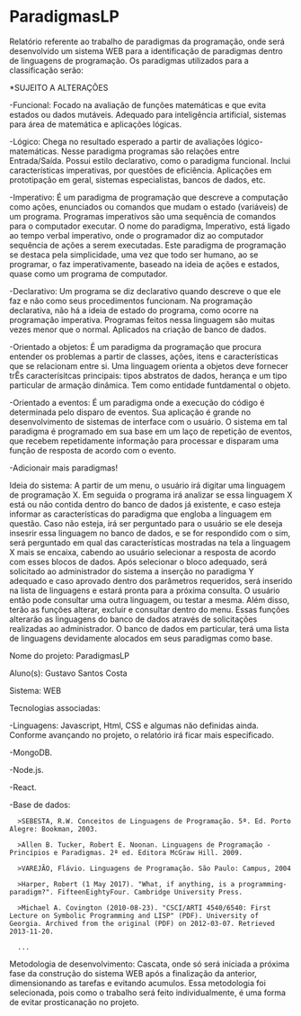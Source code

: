 # ParadigmasLP

Relatório referente ao trabalho de paradigmas da programação, onde será desenvolvido um sistema WEB para a identificação de paradigmas dentro de linguagens de programação. Os paradigmas utilizados para a classificação serão:

*SUJEITO A ALTERAÇÕES

-Funcional: Focado na avaliação de funções matemáticas e que evita estados ou dados mutáveis. Adequado para inteligência artificial, sistemas para área de matemática e aplicações lógicas.

-Lógico: Chega no resultado esperado a partir de avaliações lógico-matemáticas. Nesse paradigma programas são relações entre Entrada/Saída. Possui estilo declarativo, como o paradigma funcional. Inclui características imperativas, por questões de eficiência. Aplicações em prototipação em geral, sistemas especialistas, bancos de dados, etc.

-Imperativo: É um paradigma de programação que descreve a computação como ações, enunciados ou comandos que mudam o estado (variáveis) de um programa. Programas imperativos são uma sequência de comandos para o computador executar. O nome do paradigma, Imperativo, está ligado ao tempo verbal imperativo, onde o programador diz ao computador sequência de ações a serem executadas. Este paradigma de programação se destaca pela simplicidade, uma vez que todo ser humano, ao se programar, o faz imperativamente, baseado na ideia de ações e estados, quase como um programa de computador.

-Declarativo: Um programa se diz declarativo quando descreve o que ele faz e não como seus procedimentos funcionam. Na programação declarativa, não há a ideia de estado do programa, como ocorre na programação imperativa. Programas feitos nessa linguagem são muitas vezes menor que o normal. Aplicados na criação de banco de dados.

-Orientado a objetos: É um paradigma da programação que procura entender os problemas a partir de classes, ações, itens e características que se relacionam entre si. Uma linguagem orienta a objetos deve fornecer trÊs caracterísitcas principais: tipos abstratos de dados, herança e um tipo particular de armação dinâmica. Tem como entidade funtdamental o objeto.

-Orientado a eventos: É um paradigma onde a execução do código é determinada pelo disparo de eventos. Sua aplicação é grande no desenvolvimento de sistemas de interface com o usuário. O sistema em tal paradigma é programado em sua base em um laço de repetição de eventos, que recebem repetidamente informação para processar e disparam uma função de resposta de acordo com o evento.

-Adicionair mais paradigmas!

Ideia do sistema: A partir de um menu, o usuário irá digitar uma linguagem de programação X. Em seguida o programa irá analizar se essa linguagem X está ou não contida dentro do banco de dados já existente, e caso esteja informar as características do paradigma que engloba a linguagem em questão. Caso não esteja, irá ser perguntado para o usuário se ele deseja insesrir essa linguagem no banco de dados, e se for respondido com o sim, será perguntado em qual das características mostradas na tela a linguagem X mais se encaixa, cabendo ao usuário selecionar a resposta de acordo com esses blocos de dados. Após selecionar o bloco adequado, será solicitado ao administrador do sistema a inserção no paradigma Y adequado e caso aprovado dentro dos parâmetros requeridos, será inserido na lista de linguagens e estará pronta para a próxima consulta. O usuário então pode consultar uma outra linguagem, ou testar a mesma. Além disso, terão as funções alterar, excluir e consultar dentro do menu. Essas funções alterarão as linguagens do banco de dados através de solicitações realizadas ao administrador. O banco de dados em particular, terá uma lista de linguagens devidamente alocados em seus paradigmas como base.


Nome do projeto: ParadigmasLP

Aluno(s): Gustavo Santos Costa

Sistema: WEB

Tecnologias associadas:

-Linguagens: Javascript, Html, CSS e algumas não definidas ainda. Conforme avançando no projeto, o relatório irá ficar mais especificado.

-MongoDB.

-Node.js.

-React.

-Base de dados: 

      >SEBESTA, R.W. Conceitos de Linguagens de Programação. 5ª. Ed. Porto Alegre: Bookman, 2003.

      >Allen B. Tucker, Robert E. Noonan. Linguagens de Programação - Princípios e Paradigmas. 2ª ed. Editora McGraw Hill. 2009.

      >VAREJÃO, Flávio. Linguagens de Programação. São Paulo: Campus, 2004
      
      >Harper, Robert (1 May 2017). "What, if anything, is a programming-paradigm?". FifteenEightyFour. Cambridge University Press.
      
      >Michael A. Covington (2010-08-23). "CSCI/ARTI 4540/6540: First Lecture on Symbolic Programming and LISP" (PDF). University of Georgia. Archived from the original (PDF) on 2012-03-07. Retrieved 2013-11-20.
      
      ...
      
Metodologia de desenvolvimento: Cascata, onde só será iniciada a próxima fase da construção do sistema WEB após a finalização da anterior, dimensionando as tarefas e evitando acumulos. 
Essa metodologia foi selecionada, pois como o trabalho será feito individualmente, é uma forma de evitar prosticanação no projeto. 
                
